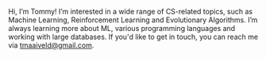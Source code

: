 Hi, I’m Tommy! I’m interested in a wide range of CS-related topics, such as Machine Learning, Reinforcement Learning and Evolutionary Algorithms. I’m always learning more about ML, various programming languages and working with large databases. If you'd like to get in touch, you can reach me via tmaaiveld@gmail.com.
